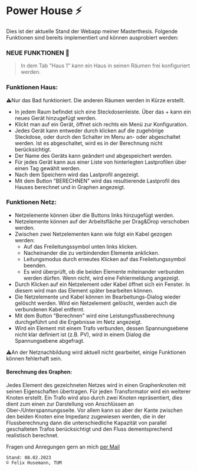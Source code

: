 # Power House ⚡ #

Dies ist der aktuelle Stand der Webapp meiner Masterthesis. Folgende Funktionen sind bereits implementiert und können ausprobiert werden:

### NEUE FUNKTIONEN 🎉 ###
> In dem Tab "Haus 1" kann ein Haus in seinen Räumen frei konfiguriert werden.

### Funktionen Haus: ###

⚠️Nur das Bad funktioniert. Die anderen Räumen werden in Kürze erstellt.
- In jedem Raum befindet sich eine Steckdosenleiste. Über das + kann ein neues Gerät hinzugefügt werden.
- Klickt man auf ein Gerät, öffnet sich rechts ein Menü zur Konfiguration.
- Jedes Gerät kann entweder durch klicken auf die zugehörige Steckdose, oder durch den Schalter im Menu an- oder abgeschaltet werden. Ist es abgeschaltet, wird es in der Berechnung nicht berücksichtigt.
- Der Name des Geräts kann geändert und abgespeichert werden.
- Für jedes Gerät kann aus einer Liste von hinterlegten Lastprofilen über einen Tag gewählt werden.
- Nach dem Speichern wird das Lastprofil angezeigt.
- Mit dem Button "BERECHNEN" wird das resultierende Lastprofil des Hauses berechnet und in Graphen angezeigt.

### Funktionen Netz: ###
- Netzelemente können über die Buttons links hinzugefügt werden.
- Netzelemente können auf der Arbeitsfläche per Drag&Drop verschoben werden.
- Zwischen zwei Netzelementen kann wie folgt ein Kabel gezogen werden:
  - Auf das Freileitungssymbol unten links klicken.
  - Nacheinander die zu verbindenden Elemente anklicken.
  - Leitungsmodus durch erneutes Klicken auf das Freileitungssymbol beenden.
  - Es wird überprüft, ob die beiden Elemente miteinander verbunden werden dürfen. Wenn nicht, wird eine Fehlermeldung angezeigt.
- Durch Klicken auf ein Netzelement oder Kabel öffnet sich ein Fenster. In diesem wird man das Element später bearbeiten können.
- Die Netzelemente und Kabel können im Bearbeitungs-Dialog wieder gelöscht werden. Wird ein Netzelement gelöscht, werden auch die verbundenen Kabel entfernt.
- Mit dem Button "Berechnen" wird eine Leistungsflussberechnung durchgeführt und die Ergebnisse im Netz angezeigt.
- Wird ein Element mit einem Trafo verbunden, dessen Spannungsebene nicht klar definiert ist (z.B. PV), wird in einem Dialog die Spannungsebene abgefragt.

⚠️An der Netznachbildung wird aktuell nicht gearbeitet, einige Funktionen können fehlerhaft sein.

#### Berechnung des Graphen: ####
Jedes Element des gezeichneten Netzes wird in einen Graphenknoten mit seinen Eigenschaften übertragen. Für jeden Transformator wird ein weiterer Knoten erstellt. 
  Ein Trafo wird also durch zwei Knoten repräsentiert, dies dient zum einen zur Darstellung von Anschlüssen an Ober-/Unterspannungsseite. Vor allem kann so aber der 
  Kante zwischen den beiden Knoten eine Impedanz zugewiesen werden, die in der Flussberechnung dann die unterschiedliche Kapazität von parallel geschalteten Trafos berücksichtigt und den Fluss dementsprechend realistisch berechnet.

Fragen und Anregungen gern an mich [per Mail](mailto:felix.husemann@tum.de)
~~~
Stand: 08.02.2023
© Felix Husemann, TUM
~~~